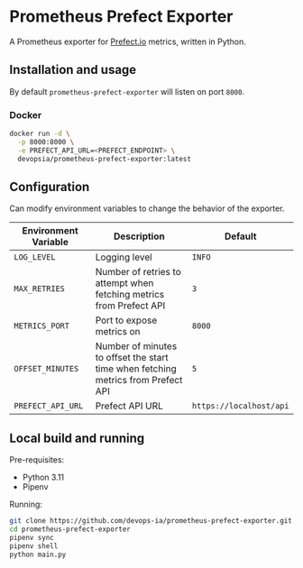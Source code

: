 # Prometheus Prefect Exporter

A Prometheus exporter for [Prefect.io](https://www.prefect.io/) metrics, written in Python.

## Installation and usage

By default `prometheus-prefect-exporter` will listen on port `8000`.

### Docker

```bash
docker run -d \
  -p 8000:8000 \
  -e PREFECT_API_URL=<PREFECT_ENDPOINT> \
  devopsia/prometheus-prefect-exporter:latest
```

## Configuration

Can modify environment variables to change the behavior of the exporter.

| Environment Variable | Description | Default |
| --- | --- | --- |
| `LOG_LEVEL` | Logging level | `INFO` |
| `MAX_RETRIES` | Number of retries to attempt when fetching metrics from Prefect API | `3` |
| `METRICS_PORT` | Port to expose metrics on | `8000` |
| `OFFSET_MINUTES` | Number of minutes to offset the start time when fetching metrics from Prefect API | `5` |
| `PREFECT_API_URL` | Prefect API URL | `https://localhost/api` |

## Local build and running

Pre-requisites:

* Python 3.11
* Pipenv

Running:

```bash
git clone https://github.com/devops-ia/prometheus-prefect-exporter.git
cd prometheus-prefect-exporter
pipenv sync
pipenv shell
python main.py
```
